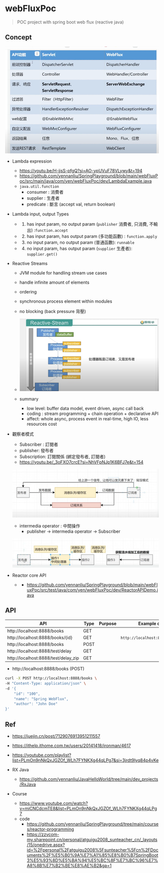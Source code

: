 # webFluxPoc
> POC project with spring boot web flux (reactive java)

## Concept

<p><img src ="./doc/pic/mvc_vs_webflux.png" ></p>

- Lambda expression
  - https://youtu.be/H-ijsS-pfgQ?si=AO-ypUVuF78VLywy&t=194
  - https://github.com/yennanliu/SpringPlayground/blob/main/webFluxPoc/src/main/java/com/yen/webFluxPoc/dev/LambdaExample.java
  - `java.util.function`
    - consumer : 消費者
    - supplier : 生產者
    - predicate : 斷言 (accept val, return boolean)

- Lambda input, output Types
  - 1. has input param, no output param (`publisher` 消費者, 只消費, 不輸出) :`function.accept`
  - 2. has input param, has output param (多功能函數) : `function.apply`
  - 3. no input param, no output param (普通函數): `runnable`
  - 4. no input param, has output param (`supplier` 生產者): `supplier.get()`

- Reactive Streams
  - JVM module for handling stream use cases
  - handle infinite amount of elements
  - ordering
  - synchronous process element within modules
  - no blocking (back pressure 背壓)

  - <p align="center"><img src ="./doc/pic/reactive_stream.png"></p>

  - summary
    - low level: buffer data model, event driven, async call back
    - coding : stream programming + chain operation + declarative API
    - affect: whole async, process event in real-time, high IO, less resources cost

- 觀察者模式
  - Subscriber : 訂閱者
  - publisher: 發布者
  - Subscription: 訂閱關係 (綁定發布者, 訂閱者)
  - https://youtu.be/_3oFXO7crcE?si=NhVFpNJp1K6BFJ7e&t=154
  <p><img src ="./doc/pic/PublishSubscribeExample.png" ></p>

  - intermedia operator : 中間操作
    - publisher -> intermedia operator -> Subscriber
  <p><img src ="./doc/pic/PublishSubscribeExample2.png" ></p>

- Reactor core API
  -   - https://github.com/yennanliu/SpringPlayground/blob/main/webFluxPoc/src/test/java/com/yen/webFluxPoc/dev/ReactorAPIDemo.java



## API

| API | Type | Purpose | Example cmd | Comment|
| ----- | -------- | ---- | ----- | ---- |
| http://localhost:8888/books | GET | | |
| http://localhost:8888/books/{id} | GET | | `http://localhost:8888/books/1`|
| http://localhost:8888/books| POST | | |
| http://localhost:8888/test/delay | GET | | |
| http://localhost:8888/test/delay_zip | GET | | |


- http://localhost:8888/books (POST)
```bash
curl -X POST http://localhost:8888/books \
-H "Content-Type: application/json" \
-d '{
    "id": "100",
    "name": "Spring WebFlux",
    "author": "John Doe"
}'
```

## Ref
- https://juejin.cn/post/7129076913951211557
- https://ithelp.ithome.com.tw/users/20141418/ironman/4617
- https://youtube.com/playlist?list=PLmOn9nNkQxJGZOf_WLh7FYNKXg44qLPg7&si=3jrdt9lyq84p4vKe

- RX Java
  - https://github.com/yennanliu/JavaHelloWorld/tree/main/dev_projects/RxJava

- Course
  - https://www.youtube.com/watch?v=miCNCdcmTE8&list=PLmOn9nNkQxJGZOf_WLh7FYNKXg44qLPg7
  - code
    - https://github.com/yennanliu/SpringPlayground/tree/main/courses/reactor-programming
    - https://zzvcom-my.sharepoint.cn/personal/atguigu2008_sunteacher_cn/_layouts/15/onedrive.aspx?id=%2Fpersonal%2Fatguigu2008%5Fsunteacher%5Fcn%2FDocuments%2F%E5%B0%9A%E7%A1%85%E8%B0%B7SpringBoot3%E5%93%8D%E5%BA%94%E5%BC%8F%E7%BC%96%E7%A8%8B%E7%B2%BE%E8%AE%B2&ga=1